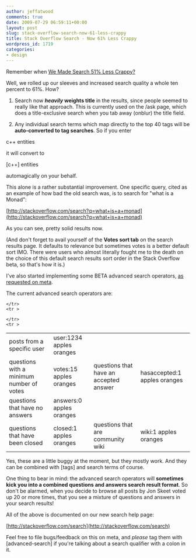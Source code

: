 ```yaml
---
author: jeffatwood
comments: true
date: 2009-07-29 06:59:11+00:00
layout: post
slug: stack-overflow-search-now-61-less-crappy
title: Stack Overflow Search - Now 61% Less Crappy
wordpress_id: 1719
categories:
- design
---
```



Remember when [We Made Search 51% Less Crappy?](http://blog.stackoverflow.com/2008/10/stack-overflow-search-now-51-less-crappy/)



Well, we rolled up our sleeves and increased search quality a whole ten percent to 61%. How?







  1. Search now **_heavily_ weights title** in the results, since people seemed to really like that approach. This is currently used on the /ask page, which does a title-exclusive search when you tab away (onblur) the title field.




  2. Any individual search terms which map directly to the top 40 tags will be **auto-converted to tag searches**. So if you enter



c++ entities



 it will convert to 



[c++] entities



automagically on your behalf.




This alone is a rather substantial improvement. One specific query,  cited as an example of how bad the old search was, is to search for "what is a Monad":



[http://stackoverflow.com/search?q=what+is+a+monad](http://stackoverflow.com/search?q=what+is+a+monad)



As you can see, pretty solid results now.



(And don't forget to avail yourself of the **Votes sort tab** on the search results page. It defaults to relevance but sometimes votes is a better default sort IMO. There were users who almost literally fought me to the death on the choice of this default search results sort order in the Stack Overflow beta, so that's how it is.)



I've also started implementing some BETA advanced search operators, [as requested on meta](http://meta.stackoverflow.com/questions/1114/additional-search-features-syntax). 



The current advanced search operators are:



<table cellpadding="5" width="600" id="advanced-search" >
    <tr >

    
<td >posts from a specific user
</td>
    
<td >user:1234 apples oranges
</td>
    </tr>    
    <tr >
    
<td >questions with a minimum number of votes
</td>
    
<td >votes:15 apples oranges
</td>

    </tr>
    <tr >
    
<td >questions that have an accepted answer
</td>
    
<td >hasaccepted:1 apples oranges
</td>
    </tr>
    <tr >
    
<td >questions that have no answers
</td>

    
<td >answers:0 apples oranges
</td>
    </tr>
    <tr >
    
<td >questions that have been closed
</td>
    
<td >closed:1 apples oranges
</td>

    </tr>
    <tr >
    
<td >questions that are community wiki
</td>
    
<td >wiki:1 apples oranges
</td>
    </tr>
    </table>



Yes, these are a little buggy at the moment, but they mostly work. And they can be combined with [tags] and search terms of course. 



One thing to bear in mind: the advanced search operators will **sometimes kick you into a combined questions and answers search result format**. So don't be alarmed, when you decide to browse all posts by Jon Skeet voted up 20 or more times, that you see a mixture of questions and answers in your search results!



All of the above is documented on our new search help page:



[http://stackoverflow.com/search](http://stackoverflow.com/search)



Feel free to file bugs/feedback on this on meta, and _please_ tag them with [advanced-search] if you're talking about a search qualifier with a colon in it.

